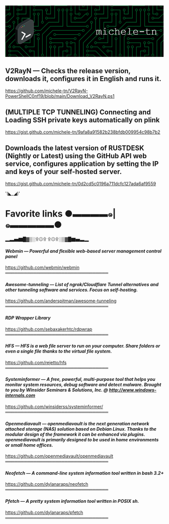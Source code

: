 ![Header](./github-header-image.png)

## V2RayN — Checks the release version, downloads it, configures it in English and runs it.
https://github.com/michele-tn/V2RayN-PowerShellC0nf19/blob/main/Download_V2RayN.ps1

## (MULTIPLE TCP TUNNELING) Connecting and Loading SSH private keys automatically on plink
https://gist.github.com/michele-tn/9afa8a91582b238bfdb009954c98b7b2

## Downloads the latest version of RUSTDESK (Nightly or Latest) using the GitHub API web service, configures application by setting the IP and keys of your self-hosted server.
https://gist.github.com/michele-tn/0d2cd5c0196a711dcfc127ada6af9559


'(◣_◢)'

# **Favorite links** ●▬▬▬▬๑|๑▬▬▬▬▬●
▂▃▅▇█▓▒░۩۞۩        ۩۞۩░▒▓█▇▅▃▂


#### *Webmin — Powerful and flexible web-based server management control panel*
https://github.com/webmin/webmin
═════════════════════════════════


#### *Awesome-tunneling — List of ngrok/Cloudflare Tunnel alternatives and other tunneling software and services. Focus on self-hosting.*
https://github.com/anderspitman/awesome-tunneling
═════════════════════════════════


#### *RDP Wrapper Library*
https://github.com/sebaxakerhtc/rdpwrap
═════════════════════════════════


#### *HFS — HFS is a web file server to run on your computer. Share folders or even a single file thanks to the virtual file system.*
https://github.com/rejetto/hfs
═════════════════════════════════


#### *Systeminformer — A free, powerful, multi-purpose tool that helps you monitor system resources, debug software and detect malware. Brought to you by Winsider Seminars & Solutions, Inc. @ http://www.windows-internals.com*
https://github.com/winsiderss/systeminformer/
═════════════════════════════════


#### *Openmediavault — openmediavault is the next generation network attached storage (NAS) solution based on Debian Linux. Thanks to the modular design of the framework it can be enhanced via plugins. openmediavault is primarily designed to be used in home environments or small home offices.*
https://github.com/openmediavault/openmediavault
═════════════════════════════════


#### *Neofetch — A command-line system information tool written in bash 3.2+*
https://github.com/dylanaraps/neofetch
═════════════════════════════════


#### *Pfetch — A pretty system information tool written in POSIX sh.*
https://github.com/dylanaraps/pfetch
═════════════════════════════════
